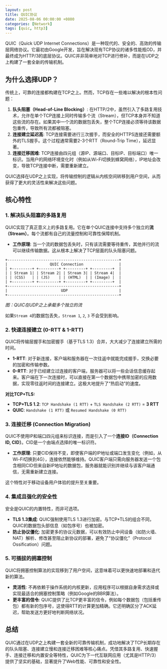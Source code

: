 ```yaml
---
layout: post
title: QUIC协议
date: 2025-08-06 00:00:00 +0800
categories: [Network]
tags: [quic, http3]
---
```


QUIC（Quick UDP Internet Connections）是一种现代的、安全的、高效的传输层网络协议。它最初由Google开发，旨在解决现有TCP协议的诸多性能瓶OD，并最终成为HTTP/3的底层协议。QUIC并非简单地对TCP进行修补，而是在UDP之上构建了一套全新的传输机制。

## 为什么选择UDP？

传统上，可靠的连接都构建在TCP之上。然而，TCP存在一些难以解决的根本性问题：

1.  **队头阻塞（Head-of-Line Blocking）**: 在HTTP/2中，虽然引入了多路复用技术，允许在单个TCP连接上同时传输多个流（Stream），但TCP本身并不知道这些流的存在。如果其中一个流的数据包丢失，整个TCP连接必须等待该数据包重传，导致所有流都被阻塞。
2.  **连接建立延迟高**: TCP连接需要进行三次握手，而安全的HTTPS连接还需要额外的TLS握手。这个过程通常需要2-3个RTT（Round-Trip Time），延迟显著。
3.  **连接迁移困难**: TCP连接由四元组（源IP、源端口、目标IP、目标端口）唯一标识。当用户的网络环境变化时（例如从Wi-Fi切换到蜂窝网络），IP地址会改变，导致TCP连接中断，需要重新建立。

QUIC选择在UDP之上实现，将传输控制的逻辑从内核空间转移到用户空间，从而获得了更大的灵活性来解决这些问题。

## 核心特性

### 1. 解决队头阻塞的多路复用

QUIC实现了真正意义上的多路复用。它在单个QUIC连接中支持多个独立的**流（Stream）**。每个流都有自己的流量控制和可靠性保障机制。

-   **工作原理**: 当一个流的数据包丢失时，只有该流需要等待重传，其他并行的流可以继续传输数据。这从根本上解决了TCP层面的队头阻塞问题。

```
+--------------------------------------------------+
|                   QUIC Connection                |
| +---------+ +---------+ +---------+ +---------+  |
| | Stream 1| | Stream 2| | Stream 3| | Stream 4|  |
| | (CSS)   | | (JS)    | | (HTML)  | | (Image) |  |
| +---------+ +---------+ +---------+ +---------+  |
+--------------------------------------------------+
|                        UDP                       |
+--------------------------------------------------+
```
*图：QUIC在UDP之上承载多个独立的流*

如果`Stream 4`的数据包丢失，`Stream 1`, `2`, `3` 不会受到影响。

### 2. 快速连接建立 (0-RTT & 1-RTT)

QUIC将传输层握手和加密握手（基于TLS 1.3）合并，大大减少了连接建立所需的时间。

-   **1-RTT**: 对于新连接，客户端和服务器在一次往返中就能完成握手，交换必要的加密和传输参数。
-   **0-RTT**: 对于已经建立过连接的客户端，服务器可以将一些会话信息缓存起来。客户端在下一次连接时，可以直接在第一个数据包中携带加密的应用数据，实现零往返时间的连接建立。这极大地提升了“热启动”的速度。

**对比TCP+TLS:**
-   **TCP+TLS 1.2**: `TCP Handshake (1 RTT)` + `TLS Handshake (2 RTT)` = **3 RTT**
-   **QUIC**: `Handshake (1 RTT)` 或 `Resumed Handshake (0 RTT)`

### 3. 连接迁移 (Connection Migration)

QUIC不使用IP和端口四元组来标识连接，而是引入了一个**连接ID（Connection ID, CID）**。CID是一个由端点选择的唯一标识符。

-   **工作原理**: 只要CID保持不变，即使客户端的IP地址或端口发生变化（例如，从Wi-Fi切换到4G），连接依然能够维持。QUIC客户端只需向服务器发送一个包含相同CID但来自新IP地址的数据包，服务器就能识别并继续与该客户端通信，无需重新建立连接。

这个特性对于移动设备用户体验的提升至关重要。

### 4. 集成且强化的安全性

安全是QUIC的内置特性，而非可选项。

-   **TLS 1.3集成**: QUIC强制使用TLS 1.3进行加密。与TCP+TLS的组合不同，QUIC的数据包头部信息（如包序号）也被加密。
-   **防止协议僵化**: 加密更多的协议元数据，可以有效防止中间设备（如防火墙、NAT）解析、修改甚至阻止新协议的部署，避免了“协议僵化”（Protocol Ossification）问题。

### 5. 可插拔的拥塞控制

QUIC将拥塞控制算法的实现移到了用户空间，这意味着可以更快速地部署和迭代新的算法。

-   **灵活性**: 不再依赖于操作系统的内核更新，应用程序可以根据自身需求选择或实现最适合的拥塞控制策略（例如Google的BBR算法）。
-   **更丰富的信令**: QUIC提供了比TCP更丰富的信令，例如每个数据包（包括重传包）都有新的包序号，这使得RTT的计算更加精确。它还明确区分了ACK延迟，帮助发送方更好地判断网络状况。

## 总结

QUIC通过在UDP之上构建一套全新的可靠传输机制，成功地解决了TCP长期存在的队头阻塞、连接建立慢和连接迁移困难等核心痛点。凭借其多路复用、快速握手、连接迁移和内置安全等特性，QUIC为下一代互联网应用（尤其是HTTP/3）提供了坚实的基础，显著提升了Web性能、可靠性和安全性。
